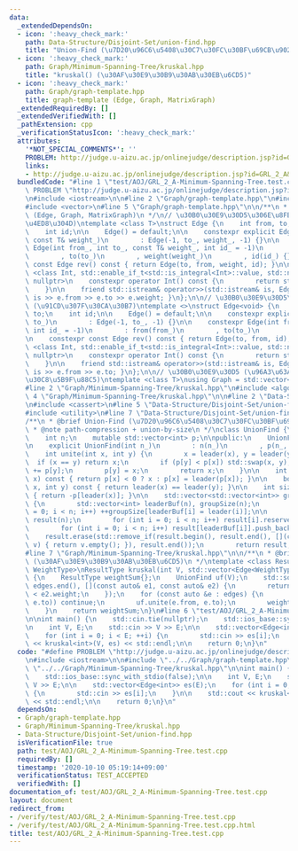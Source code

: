 ```yaml
---
data:
  _extendedDependsOn:
  - icon: ':heavy_check_mark:'
    path: Data-Structure/Disjoint-Set/union-find.hpp
    title: "Union-Find (\u7D20\u96C6\u5408\u30C7\u30FC\u30BF\u69CB\u9020)"
  - icon: ':heavy_check_mark:'
    path: Graph/Minimum-Spanning-Tree/kruskal.hpp
    title: "kruskal() (\u30AF\u30E9\u30B9\u30AB\u30EB\u6CD5)"
  - icon: ':heavy_check_mark:'
    path: Graph/graph-template.hpp
    title: graph-template (Edge, Graph, MatrixGraph)
  _extendedRequiredBy: []
  _extendedVerifiedWith: []
  _pathExtension: cpp
  _verificationStatusIcon: ':heavy_check_mark:'
  attributes:
    '*NOT_SPECIAL_COMMENTS*': ''
    PROBLEM: http://judge.u-aizu.ac.jp/onlinejudge/description.jsp?id=GRL_2_A&lang=jp
    links:
    - http://judge.u-aizu.ac.jp/onlinejudge/description.jsp?id=GRL_2_A&lang=jp
  bundledCode: "#line 1 \"test/AOJ/GRL_2_A-Minimum-Spanning-Tree.test.cpp\"\n#define\
    \ PROBLEM \"http://judge.u-aizu.ac.jp/onlinejudge/description.jsp?id=GRL_2_A&lang=jp\"\
    \n#include <iostream>\n\n#line 2 \"Graph/graph-template.hpp\"\n#include <cstdint>\n\
    #include <vector>\n#line 5 \"Graph/graph-template.hpp\"\n\n/**\n * @brief graph-template\
    \ (Edge, Graph, MatrixGraph)\n */\n// \u30B0\u30E9\u30D5\u306E\u8FBA (\u91CD\u307F\
    \u4ED8\u304D)\ntemplate <class T>\nstruct Edge {\n    int from, to;\n    T weight;\n\
    \    int id;\n\n    Edge() = default;\n\n    constexpr explicit Edge(int to_,\
    \ const T& weight_)\n        : Edge(-1, to_, weight_, -1) {}\n\n    constexpr\
    \ Edge(int from_, int to_, const T& weight_, int id_ = -1)\n        : from(from_)\n\
    \        , to(to_)\n        , weight(weight_)\n        , id(id_) {}\n\n    constexpr\
    \ const Edge rev() const { return Edge(to, from, weight, id); }\n\n    template\
    \ <class Int, std::enable_if_t<std::is_integral<Int>::value, std::nullptr_t> =\
    \ nullptr>\n    constexpr operator Int() const {\n        return static_cast<Int>(to);\n\
    \    }\n\n    friend std::istream& operator>>(std::istream& is, Edge& e) { return\
    \ is >> e.from >> e.to >> e.weight; }\n};\n\n// \u30B0\u30E9\u30D5\u306E\u8FBA\
    \ (\u91CD\u307F\u30CA\u30B7)\ntemplate <>\nstruct Edge<void> {\n    int from,\
    \ to;\n    int id;\n\n    Edge() = default;\n\n    constexpr explicit Edge(int\
    \ to_)\n        : Edge(-1, to_, -1) {}\n\n    constexpr Edge(int from_, int to_,\
    \ int id_ = -1)\n        : from(from_)\n        , to(to_)\n        , id(id_) {}\n\
    \n    constexpr const Edge rev() const { return Edge(to, from, id); }\n\n    template\
    \ <class Int, std::enable_if_t<std::is_integral<Int>::value, std::nullptr_t> =\
    \ nullptr>\n    constexpr operator Int() const {\n        return static_cast<Int>(to);\n\
    \    }\n\n    friend std::istream& operator>>(std::istream& is, Edge& e) { return\
    \ is >> e.from >> e.to; }\n};\n\n// \u30B0\u30E9\u30D5 (\u96A3\u63A5\u30EA\u30B9\
    \u30C8\u5B9F\u88C5)\ntemplate <class T>\nusing Graph = std::vector<std::vector<Edge<T>>>;\n\
    #line 2 \"Graph/Minimum-Spanning-Tree/kruskal.hpp\"\n#include <algorithm>\n#line\
    \ 4 \"Graph/Minimum-Spanning-Tree/kruskal.hpp\"\n\n#line 2 \"Data-Structure/Disjoint-Set/union-find.hpp\"\
    \n#include <cassert>\n#line 5 \"Data-Structure/Disjoint-Set/union-find.hpp\"\n\
    #include <utility>\n#line 7 \"Data-Structure/Disjoint-Set/union-find.hpp\"\n\n\
    /**\n * @brief Union-Find (\u7D20\u96C6\u5408\u30C7\u30FC\u30BF\u69CB\u9020)\n\
    \ * @note path-compression + union-by-size\n */\nclass UnionFind {\nprivate:\n\
    \    int n;\n    mutable std::vector<int> p;\n\npublic:\n    UnionFind() = default;\n\
    \n    explicit UnionFind(int n_)\n        : n(n_)\n        , p(n_, -1) {}\n\n\
    \    int unite(int x, int y) {\n        x = leader(x), y = leader(y);\n      \
    \  if (x == y) return x;\n        if (p[y] < p[x]) std::swap(x, y);\n        p[x]\
    \ += p[y];\n        p[y] = x;\n        return x;\n    }\n\n    int leader(int\
    \ x) const { return p[x] < 0 ? x : p[x] = leader(p[x]); }\n\n    bool same(int\
    \ x, int y) const { return leader(x) == leader(y); }\n\n    int size(int x) const\
    \ { return -p[leader(x)]; }\n\n    std::vector<std::vector<int>> groups() const\
    \ {\n        std::vector<int> leaderBuf(n), groupSize(n);\n        for (int i\
    \ = 0; i < n; i++) ++groupSize[leaderBuf[i] = leader(i)];\n\n        std::vector<std::vector<int>>\
    \ result(n);\n        for (int i = 0; i < n; i++) result[i].reserve(groupSize[i]);\n\
    \        for (int i = 0; i < n; i++) result[leaderBuf[i]].push_back(i);\n    \
    \    result.erase(std::remove_if(result.begin(), result.end(), [](const std::vector<int>&\
    \ v) { return v.empty(); }), result.end());\n        return result;\n    }\n};\n\
    #line 7 \"Graph/Minimum-Spanning-Tree/kruskal.hpp\"\n\n/**\n * @brief kruskal()\
    \ (\u30AF\u30E9\u30B9\u30AB\u30EB\u6CD5)\n */\ntemplate <class ResultType, class\
    \ WeightType>\nResultType kruskal(int V, std::vector<Edge<WeightType>>& edges)\
    \ {\n    ResultType weightSum{};\n    UnionFind uf(V);\n    std::sort(edges.begin(),\
    \ edges.end(), [](const auto& e1, const auto& e2) {\n        return e1.weight\
    \ < e2.weight;\n    });\n    for (const auto &e : edges) {\n        if (uf.same(e.from,\
    \ e.to)) continue;\n        uf.unite(e.from, e.to);\n        weightSum += e.weight;\n\
    \    }\n    return weightSum;\n}\n#line 6 \"test/AOJ/GRL_2_A-Minimum-Spanning-Tree.test.cpp\"\
    \n\nint main() {\n    std::cin.tie(nullptr);\n    std::ios_base::sync_with_stdio(false);\n\
    \n    int V, E;\n    std::cin >> V >> E;\n\n    std::vector<Edge<int>> es(E);\n\
    \    for (int i = 0; i < E; ++i) {\n        std::cin >> es[i];\n    }\n\n    std::cout\
    \ << kruskal<int>(V, es) << std::endl;\n\n    return 0;\n}\n"
  code: "#define PROBLEM \"http://judge.u-aizu.ac.jp/onlinejudge/description.jsp?id=GRL_2_A&lang=jp\"\
    \n#include <iostream>\n\n#include \"../../Graph/graph-template.hpp\"\n#include\
    \ \"../../Graph/Minimum-Spanning-Tree/kruskal.hpp\"\n\nint main() {\n    std::cin.tie(nullptr);\n\
    \    std::ios_base::sync_with_stdio(false);\n\n    int V, E;\n    std::cin >>\
    \ V >> E;\n\n    std::vector<Edge<int>> es(E);\n    for (int i = 0; i < E; ++i)\
    \ {\n        std::cin >> es[i];\n    }\n\n    std::cout << kruskal<int>(V, es)\
    \ << std::endl;\n\n    return 0;\n}\n"
  dependsOn:
  - Graph/graph-template.hpp
  - Graph/Minimum-Spanning-Tree/kruskal.hpp
  - Data-Structure/Disjoint-Set/union-find.hpp
  isVerificationFile: true
  path: test/AOJ/GRL_2_A-Minimum-Spanning-Tree.test.cpp
  requiredBy: []
  timestamp: '2020-10-10 05:19:14+09:00'
  verificationStatus: TEST_ACCEPTED
  verifiedWith: []
documentation_of: test/AOJ/GRL_2_A-Minimum-Spanning-Tree.test.cpp
layout: document
redirect_from:
- /verify/test/AOJ/GRL_2_A-Minimum-Spanning-Tree.test.cpp
- /verify/test/AOJ/GRL_2_A-Minimum-Spanning-Tree.test.cpp.html
title: test/AOJ/GRL_2_A-Minimum-Spanning-Tree.test.cpp
---
```

